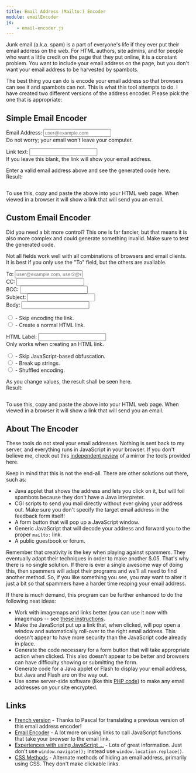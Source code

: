```yaml
---
title: Email Address (Mailto:) Encoder
module: emailEncoder
js:
    - email-encoder.js
---
```


Junk email (a.k.a. spam) is a part of everyone's life if they ever put their email address on the web.  For HTML authors, site admins, and for people who want a little credit on the page that they put online, it is a constant problem.  You want to include your email address on the page, but you don't want your email address to be harvested by spambots.

The best thing you can do is encode your email address so that browsers can see it and spambots can not.  This is what this tool attempts to do. I have created two different versions of the address encoder.  Please pick the one that is appropriate:


Simple Email Encoder
--------------------

<div email-encoder-simple>
    <p>
        Email Address:  <input ng-model="email" placeholder="user@example.com" type="email"><br>
        Do not worry; your email won't leave your computer.
    </p>
    <p>
        Link text:  <input type="text" ng-model="text"><br>
        If you leave this blank, the link will show your email address.
    </p>
    <div ng-show="!result">
        Enter a valid email address above and see the generated code here.
    </div>
    <div ng-show="result">
        Result:
        <pre ng-bind="result"></pre>
        To use this, copy and paste the above into your HTML web page.  When viewed in a browser it will show a link that will send you an email.
    </div>
</div>


Custom Email Encoder
--------------------

Did you need a bit more control? This one is far fancier, but that means it is also more complex and could generate something invalid. Make sure to test the generated code.

Not all fields work well with all combinations of browsers and email clients. It is best if you only use the "To" field, but the others are available.

<div email-encoder-custom>
    <p>
        To: <input ng-model="email" placeholder="user@example.com, user2@example.com" type="text" required><br>
        CC: <input ng-model="cc" type="text"><br>
        BCC: <input ng-model="bcc" type="text"><br>
        Subject: <input ng-model="subject" type="text"><br>
        Body: <input ng-model="body" type="text">
    </p>
    <p>
        <label><input type="radio" ng-model="encoding" value="none"> - Skip encoding the link.</label><br>
        <label><input type="radio" ng-model="encoding" value="html"> - Create a normal HTML link.</label><br>
    </p>
    <p>
        HTML Label: <input ng-model="linkText" type="text"><br>
        Only works when creating an HTML link.
    </p>
    <p>
        <label><input type="radio" ng-model="obfuscation" value="none"> - Skip JavaScript-based obfuscation.</label><br>
        <label><input type="radio" ng-model="obfuscation" value="break"> - Break up strings.</label><br>
        <label><input type="radio" ng-model="obfuscation" value="shuffled"> - Shuffled encoding.</label><br>
    </p>
    <div ng-show="!result">
        As you change values, the result shall be seen here.
    </div>
    <div ng-show="result">
        Result:
        <pre ng-bind="result"></pre>
        To use this, copy and paste the above into your HTML web page.  When viewed in a browser it will show a link that will send you an email.
    </div>
</div>


About The Encoder
-----------------

These tools do not steal your email addresses.  Nothing is sent back to my server, and everything runs in JavaScript in your browser.  If you don't believe me, check out this [independent review](http://www.dslreports.com/forum/remark,7309390~root=spam~mode=flat) of a mirror the tools provided here.

Keep in mind that this is not the end-all.  There are other solutions out there, such as:

* Java applet that shows the address and lets you click on it, but will foil spambots because they don't have a Java interpreter.
* CGI scripts to send you mail directly without ever giving your address out.  Make sure you don't specify the target email address in the feedback form itself!
* A form button that will pop up a JavaScript window.
* Generic JavaScript that will decode your address and forward you to the proper `mailto:` link.
* A public guestbook or forum.

Remember that creativity is the key when playing against spammers.  They eventually adapt their techniques in order to make another $.05.  That's why there is no single solution.  If there is ever a single awesome way of doing this, then spammers will adapt their programs and we'll all need to find another method.  So, if you like something you see, you may want to alter it just a bit so that spammers have a harder time reaping your email address.

If there is much demand, this program can be further enhanced to do the following neat ideas:

* Work with imagemaps and links better (you can use it now with imagemaps -- see [these instructions](imagemaps/).
* Make the JavaScript put up a link that, when clicked, will pop open a window and automatically roll-over to the right email address.  This doesn't appear to have more security than the JavaScript code already in place.
* Generate the code necessary for a form button that will take appropriate action when clicked.  This also doesn't appear to be better and browsers can have difficulty showing or submitting the form.
* Generate code for a Java applet or Flash to display your email address, but Java and Flash are on the way out.
* Use some server-side software (like this [PHP code](example-php.txt)) to make any email addresses on your site encrypted.


Links
-----

* [French version](http://www.pascalirma.org/masquage_email.php) - Thanks to Pascal for translating a previous version of this email address encoder!
* [Email Encoder](http://www.metaprog.com/samples/encoder.htm) - A lot more on using links to call JavaScript functions that take your browser to the email link.
* [Experiences with using JavaScript ...](http://www.webmasterworld.com/forum91/492.htm) - Lots of great information.  Just don't use `window.navigate();` instead use `window.location.replace()`.
* [CSS Methods](http://www.emailaddresses.com/forum/showthread.php?threadid=39170) - Alternate methods of hiding an email address, primarily using CSS.  They don't make clickable links.
